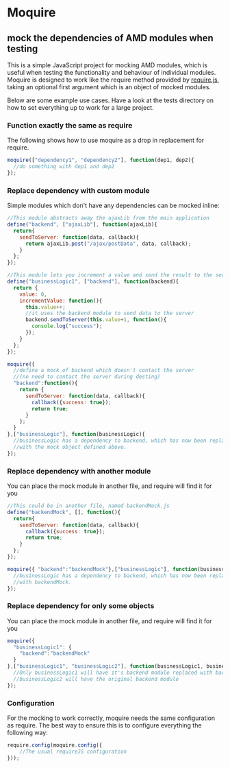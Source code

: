 # Moquire

## mock the dependencies of AMD modules when testing

This is a simple JavaScript project for mocking AMD modules, which is useful when testing the functionality and behaviour of individual modules.
Moquire is designed to work like the require method provided by [require.js](http://www.requirejs.org/), taking an optional first argument which is an object of mocked modules.

Below are some example use cases. Have a look at the tests directory on how to set everything up to work for a large project.

### Function exactly the same as require

The following shows how to use moquire as a drop in replacement for require. 

```js
moquire(["dependency1", "dependency2"], function(dep1, dep2){
  //do something with dep1 and dep2
});
```

### Replace dependency with custom module

Simple modules which don't have any dependencies can be mocked inline:

```js
//This module abstracts away the ajaxLib from the main application
define("backend", ["ajaxLib"], function(ajaxLib){
  return{
    sendToServer: function(data, callback){
      return ajaxLib.post("/ajax/postData", data, callback);
    }
  };
});

//This module lets you increment a value and send the result to the server
define("businessLogic1", ["backend"], function(backend){
  return {
    value: 0,
    incrementValue: function(){
      this.value++;
      //it uses the backend module to send data to the server
      backend.sendToServer(this.value+1, function(){
        console.log("success");
      });
    }
  };
});

moquire({
  //define a mock of backend which doesn't contact the server 
  //(no need to contact the server during desting)
  "backend":function(){
    return {
      sendToServer: function(data, callback){
        callback({success: true});
        return true;
      }
    };
  }
},["businessLogic"], function(businessLogic){
  //businessLogic has a dependency to backend, which has now been replaced
  //with the mock object defined above. 
});
```


### Replace dependency with another module

You can place the mock module in another file, and require will find it for you

```js
//This could be in another file, named backendMock.js
define("backendMock", [], function(){
  return{
    sendToServer: function(data, callback){
      callback({success: true});
      return true;
    }
  };
});

moquire({ "backend":"backendMock"},["businessLogic"], function(businessLogic){
  //businessLogic has a dependency to backend, which has now been replaced
  //with backendMock.
});
```

### Replace dependency for only some objects

You can place the mock module in another file, and require will find it for you

```js
moquire({
  "businessLogic1": {
    "backend":"backendMock"
  }
},["businessLogic1", "businessLogic2"], function(businessLogic1, businessLogic2){
  //Only businessLogic1 will have it's backend module replaced with backendMock. 
  //businessLogic2 will have the original backend module
});
```

### Configuration

For the mocking to work correctly, moquire needs the same configuration as require.
The best way to ensure this is to configure everything the following way:

```js
require.config(moquire.config({
    //The usual requireJS configuration
}));
```
